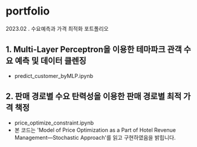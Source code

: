 # portfolio
2023.02 . 수요예측과 가격 최적화 포트폴리오 

## 1. Multi-Layer Perceptron을 이용한 테마파크 관객 수요 예측 및 데이터 클렌징 
- predict_customer_byMLP.ipynb

## 2. 판매 경로별 수요 탄력성을 이용한 판매 경로별 최적 가격 책정 
- price_optimize_constraint.ipynb
- 본 코드는 'Model of Price Optimization as a Part of Hotel Revenue Management—Stochastic Approach'를 읽고 구현하였음을 밝힙니다. 
